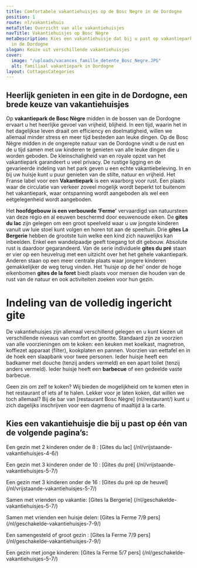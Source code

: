 ```yaml
---
title: Comfortabele vakantiehuisjes op de Bosc Negre in de Dordogne
position: 1
route: nl/vakantiehuis
metaTitle: Overzicht van alle vakantiehuisjes
navTitle: Vakantiehuisjes op Bosc Nègre
metaDescription: Kies een vakantiehuisje dat bij u past op vakantiepark Bosc Nègre
  in de Dordogne
slogan: Keuze uit verschillende vakantiehuisjes
cover:
  image: "/uploads/vacances_famille_detente_Bosc_Negre.JPG"
  alt: familiaal vakantiepark in Dordogne
layout: CottagesCategories
---
```


## Heerlijk genieten in een gite in de Dordogne, een brede keuze van vakantiehuisjes 

Op **vakantiepark de Bosc Nègre** midden in de bossen van de Dordogne ervaart u het heerlijke gevoel van vrijheid, blijheid. In een tijd, waarin het in het dagelijkse leven draait om efficiency en doelmatigheid, willen we allemaal minder stress en meer tijd besteden aan leuke dingen. Op de Bosc Nègre midden in de ongerepte natuur van de Dordogne vindt u de rust en de u tijd samen met uw kinderen te genieten van alle leuke dingen die u worden geboden. 
De kleinschaligheid van en royale opzet van het vakantiepark garandeert u veel privacy. De rustige ligging en de gevarieerde indeling van het park geven u een echte vakantiebeleving. In en bij uw huisje kunt u puur genieten van de stilte, natuur en vrijheid. Het Franse label voor een **Vakantiepark** is een waarborg voor rust. Een plaats waar de circulatie van verkeer zoveel mogelijk wordt beperkt tot buitenom het vakantiepark, waar ontspanning wordt aangeboden als wel een eetgelegenheid wordt aangeboden. 

Het **hoofdgebouw is een verbouwde ‘Ferme’** vervaardigd van natuursteen van deze régio en al eeuwen beschermd door eeuwenoude eiken. 
De **gites du lac** zijn gelegen om een groot speelveld waar u uw jongste kinderen vanuit uw luie stoel kunt volgen en horen tot aan de speeltuin. 
Drie **gites La Bergerie** hebben de grootste tuin welke een kind zich nauwelijks kan inbeelden. Enkel een wandelpaadje geeft toegang tot dit gebouw. Absolute rust is daardoor gegarandeerd. 
Van de serie individuele **gites du pré** staan er vier op een heuvelrug met een uitzicht over het het gehele vakantiepark. Anderen staan op een meer centrale plaats waar jongere kinderen gemakkelijker de weg terug vinden. 
Het ‘huisje op de hei’ onder de hoge eikenbomen **gites de la foret** biedt plaats voor mensen die houden van de rust van de natuur en ook activiteiten zoeken voor hun gezin. 

# Indeling van de volledig ingericht gite
De vakantiehuisjes zijn allemaal verschillend gelegen en u kunt kiezen uit verschillende niveaus van comfort en grootte. Standaard zijn ze voorzien van alle voorzieningen om te koken: een keuken met koelkast, magnetron, koffiezet apparaat (filter), kookplaten en pannen. Voorzien van eettafel en in de hoek een slaapbank voor twee personen. Ieder huisje heeft een badkamer met douche (tenzij anders vermeld) en een apart toilet (tenzij anders vermeld). Ieder huisje heeft een **barbecue** of een gedeelde vaste barbecue. 

Geen zin om zelf te koken? Wij bieden de mogelijkheid om te komen eten in het restaurant of iets af te halen. Lekker voor je laten koken, dat willen we toch allemaal? Bij de bar van [restaurant Bosc Nègre] (nl/restaurant/) kunt u zich dagelijks inschrijven voor een dagmenu of maaltijd à la carte. 

## Kies een vakantiehuisje die bij u past op één van de volgende pagina’s:
Een gezin met  2 kinderen onder de 8 : [Gites du lac] (/nl/vrijstaande-vakantiehuisjes-4-6/)

Een gezin met 3 kinderen onder de 10 : [Gites du pré] (/nl/vrijstaande-vakantiehuisjes-5-7/)

Een gezin met 3 kinderen onder de 16 : [Gites du pré op de heuvel]  (/nl/vrijstaande-vakantiehuisjes-5-7/)

Samen met vrienden op vakantie:  [Gites la Bergerie] (/nl/geschakelde-vakantiehuisjes-5-7/)

Samen met vrienden een huisje delen: [Gites la Ferme  7/9 pers] (/nl/geschakelde-vakantiehuisjes-7-9/)

Een samengesteld of groot gezin : [Gites la Ferme  7/9 pers] (/nl/geschakelde-vakantiehuisjes-7-9/)

Een gezin met jonge kinderen: [Gites la Ferme 5/7 pers] (/nl/geschakelde-vakantiehuisjes-5-7/)